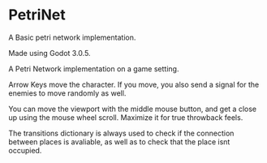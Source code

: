 # PetriNet
A Basic petri network implementation.

Made using Godot 3.0.5. 

A Petri Network implementation on a game setting.

Arrow Keys move the character. If you move, you also send a signal for the enemies to move randomly as well.

You can move the viewport with the middle mouse button, and get a close up using the mouse wheel scroll. Maximize it for true throwback feels.

The transitions dictionary is always used to check if the connection between places is avaliable, as well as to check that the place isnt occupied.
